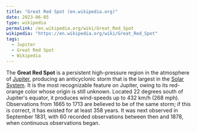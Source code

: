 ```yaml
---
title: "Great Red Spot (en.wikipedia.org)"
date: 2023-06-05
type: wikipedia
permalink: /en.wikipedia.org/wiki/Great_Red_Spot
wikipedia: "https://en.wikipedia.org/wiki/Great_Red_Spot"
tags:
  - Jupiter
  - Great Red Spot
  - Wikipedia
---
```

The **Great Red Spot** is a persistent high-pressure region in the atmosphere of [Jupiter](/en.wikipedia.org/wiki/Jupiter), producing an anticyclonic storm that is the largest in the [Solar System](/en.wikipedia.org/wiki/Solar_System). It is the most recognizable feature on Jupiter, owing to its red-orange color whose origin is still unknown. Located 22 degrees south of Jupiter's equator, it produces wind-speeds up to 432 km/h (268 mph). Observations from 1665 to 1713 are believed to be of the same storm; if this is correct, it has existed for at least 358 years. It was next observed in September 1831, with 60 recorded observations between then and 1878, when continuous observations began.